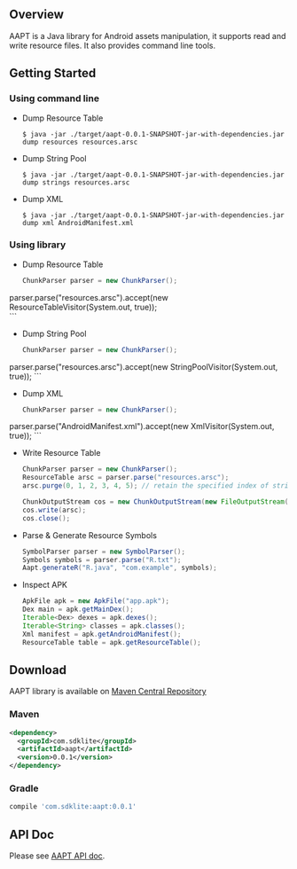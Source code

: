 ## Overview

AAPT is a Java library for Android assets manipulation, it supports read and write resource files. It also provides command line tools.

## Getting Started

### Using command line

- Dump Resource Table

    ```shell
    $ java -jar ./target/aapt-0.0.1-SNAPSHOT-jar-with-dependencies.jar dump resources resources.arsc
    ```

- Dump String Pool

    ```shell
    $ java -jar ./target/aapt-0.0.1-SNAPSHOT-jar-with-dependencies.jar dump strings resources.arsc
    ```

- Dump XML

    ```shell
    $ java -jar ./target/aapt-0.0.1-SNAPSHOT-jar-with-dependencies.jar dump xml AndroidManifest.xml
    ```

### Using library

- Dump Resource Table

    ```java
    ChunkParser parser = new ChunkParser();
parser.parse("resources.arsc").accept(new ResourceTableVisitor(System.out, true));    
    ```

- Dump String Pool

    ```java
    ChunkParser parser = new ChunkParser();
parser.parse("resources.arsc").accept(new StringPoolVisitor(System.out, true));
    ```

- Dump XML

    ```java
    ChunkParser parser = new ChunkParser();
parser.parse("AndroidManifest.xml").accept(new XmlVisitor(System.out, true));
    ```

- Write Resource Table

    ```java
    ChunkParser parser = new ChunkParser();
    ResourceTable arsc = parser.parse("resources.arsc");
    arsc.purge(0, 1, 2, 3, 4, 5); // retain the specified index of strings 

    ChunkOutputStream cos = new ChunkOutputStream(new FileOutputStream("resources.arsc.bak"));
    cos.write(arsc);
    cos.close();
    ```

- Parse & Generate Resource Symbols

    ```java
    SymbolParser parser = new SymbolParser();
    Symbols symbols = parser.parse("R.txt");
    Aapt.generateR("R.java", "com.example", symbols);
    ```

- Inspect APK

    ```java
    ApkFile apk = new ApkFile("app.apk");
    Dex main = apk.getMainDex();
    Iterable<Dex> dexes = apk.dexes();
    Iterable<String> classes = apk.classes();
    Xml manifest = apk.getAndroidManifest();
    ResourceTable table = apk.getResourceTable();
    ```

## Download

AAPT library is available on [Maven Central Repository](http://search.maven.org/#search%7Cga%7C1%7Cg%3A%22com.sdklite%22%20AND%20a%3A%22aapt%22)

### Maven

```xml
<dependency>
  <groupId>com.sdklite</groupId>
  <artifactId>aapt</artifactId>
  <version>0.0.1</version>
</dependency>
```

### Gradle

```gradle
compile 'com.sdklite:aapt:0.0.1'
```

## API Doc

Please see [AAPT API doc](http://aapt.sdklite.com).
